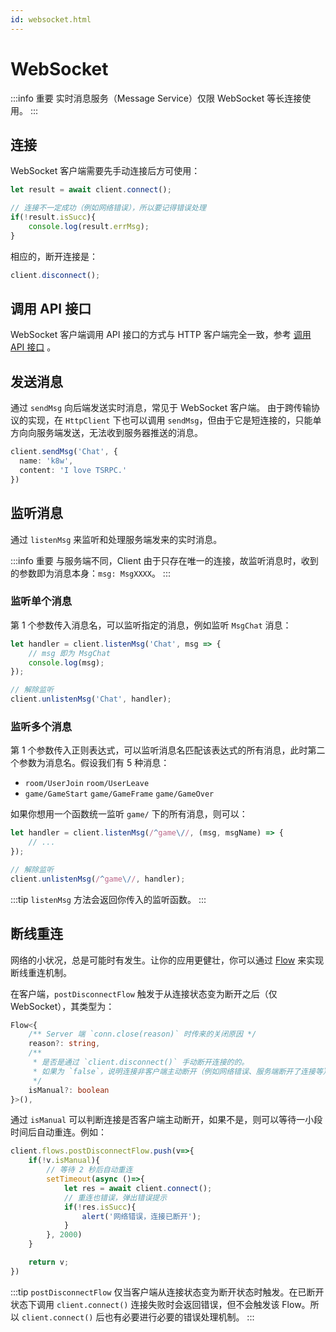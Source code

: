 ```yaml
---
id: websocket.html
---
```


# WebSocket

:::info 重要
实时消息服务（Message Service）仅限 WebSocket 等长连接使用。
:::

## 连接

WebSocket 客户端需要先手动连接后方可使用：
```ts
let result = await client.connect();

// 连接不一定成功（例如网络错误），所以要记得错误处理
if(!result.isSucc){
    console.log(result.errMsg);
}
```

相应的，断开连接是：
```ts
client.disconnect();
```

## 调用 API 接口

WebSocket 客户端调用 API 接口的方式与 HTTP 客户端完全一致，参考 [调用 API 接口](api.html) 。

## 发送消息

通过 `sendMsg` 向后端发送实时消息，常见于 WebSocket 客户端。
由于跨传输协议的实现，在 `HttpClient` 下也可以调用 `sendMsg`，但由于它是短连接的，只能单方向向服务端发送，无法收到服务器推送的消息。

```ts
client.sendMsg('Chat', {
  name: 'k8w',
  content: 'I love TSRPC.'
})
```

## 监听消息

通过 `listenMsg` 来监听和处理服务端发来的实时消息。

:::info 重要
与服务端不同，Client 由于只存在唯一的连接，故监听消息时，收到的参数即为消息本身：`msg: MsgXXXX`。
:::

### 监听单个消息

第 1 个参数传入消息名，可以监听指定的消息，例如监听 `MsgChat` 消息：

```ts
let handler = client.listenMsg('Chat', msg => {
    // msg 即为 MsgChat
    console.log(msg);
});

// 解除监听
client.unlistenMsg('Chat', handler);
```

### 监听多个消息

第 1 个参数传入正则表达式，可以监听消息名匹配该表达式的所有消息，此时第二个参数为消息名。假设我们有 5 种消息：

- `room/UserJoin` `room/UserLeave`
- `game/GameStart` `game/GameFrame` `game/GameOver`

如果你想用一个函数统一监听 `game/` 下的所有消息，则可以：

```ts
let handler = client.listenMsg(/^game\//, (msg, msgName) => {
    // ...
});

// 解除监听
client.unlistenMsg(/^game\//, handler);
```

:::tip
`listenMsg` 方法会返回你传入的监听函数。
:::

## 断线重连
网络的小状况，总是可能时有发生。让你的应用更健壮，你可以通过 [Flow](../flow/flow) 来实现断线重连机制。

在客户端，`postDisconnectFlow` 触发于从连接状态变为断开之后（仅 WebSocket），其类型为：
```ts
Flow<{
    /** Server 端 `conn.close(reason)` 时传来的关闭原因 */
    reason?: string,
    /**
     * 是否是通过 `client.disconnect()` 手动断开连接的的。
     * 如果为 `false`，说明连接非客户端主动断开（例如网络错误、服务端断开了连接等）。
     */
    isManual?: boolean
}>(),
```

通过 `isManual` 可以判断连接是否客户端主动断开，如果不是，则可以等待一小段时间后自动重连。例如：
```ts
client.flows.postDisconnectFlow.push(v=>{
    if(!v.isManual){
        // 等待 2 秒后自动重连
        setTimeout(async ()=>{
            let res = await client.connect();
            // 重连也错误，弹出错误提示
            if(!res.isSucc){
                alert('网络错误，连接已断开');
            }
        }, 2000)
    }

    return v;
})
```

:::tip
`postDisconnectFlow` 仅当客户端从连接状态变为断开状态时触发。在已断开状态下调用 `client.connect()` 连接失败时会返回错误，但不会触发该 Flow。所以 `client.connect()` 后也有必要进行必要的错误处理机制。
:::
